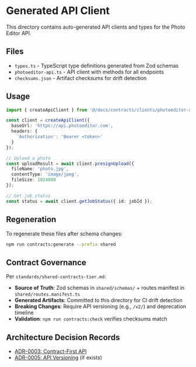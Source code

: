 # Generated API Client

This directory contains auto-generated API clients and types for the Photo Editor API.

## Files

- `types.ts` - TypeScript type definitions generated from Zod schemas
- `photoeditor-api.ts` - API client with methods for all endpoints
- `checksums.json` - Artifact checksums for drift detection

## Usage

```typescript
import { createApiClient } from '@/docs/contracts/clients/photoeditor-api';

const client = createApiClient({
  baseUrl: 'https://api.photoeditor.com',
  headers: {
    'Authorization': 'Bearer <token>'
  }
});

// Upload a photo
const uploadResult = await client.presignUpload({
  fileName: 'photo.jpg',
  contentType: 'image/jpeg',
  fileSize: 1024000
});

// Get job status
const status = await client.getJobStatus({ id: jobId });
```

## Regeneration

To regenerate these files after schema changes:

```bash
npm run contracts:generate --prefix shared
```

## Contract Governance

Per `standards/shared-contracts-tier.md`:

- **Source of Truth**: Zod schemas in `shared/schemas/` + routes manifest in `shared/routes.manifest.ts`
- **Generated Artifacts**: Committed to this directory for CI drift detection
- **Breaking Changes**: Require API versioning (e.g., `/v2/`) and deprecation timeline
- **Validation**: `npm run contracts:check` verifies checksums match

## Architecture Decision Records

- [ADR-0003: Contract-First API](../../../adr/0003-contract-first-api.md)
- [ADR-0005: API Versioning](../../../adr/0005-api-versioning.md) (if exists)

